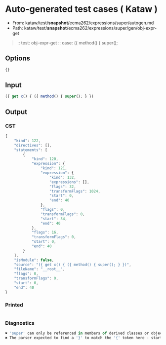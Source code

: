 # Auto-generated test cases ( Kataw )
- From: kataw/test/__snapshot__/ecma262/expressions/super/autogen.md
- Path: kataw/test/__snapshot__/ecma262/expressions/super/gen/obj-expr-get
> :: test: obj-expr-get
> :: case: ({ method() { super();
## Options

`````js
{}
`````
## Input

`````js
({ get x() { ({ method() { super(); } })
`````
## Output

### CST

```javascript
{
    "kind": 122,
    "directives": [],
    "statements": [
        {
            "kind": 120,
            "expression": {
                "kind": 121,
                "expression": {
                    "kind": 132,
                    "expressions": [],
                    "flags": 32,
                    "transformFlags": 1024,
                    "start": 0,
                    "end": 40
                },
                "flags": 0,
                "transformFlags": 0,
                "start": 34,
                "end": 40
            },
            "flags": 16,
            "transformFlags": 0,
            "start": 0,
            "end": 40
        }
    ],
    "isModule": false,
    "source": "({ get x() { ({ method() { super(); } })",
    "fileName": "__root__",
    "flags": 0,
    "transformFlags": 0,
    "start": 0,
    "end": 40
}
```

### Printed

```javascript

```

### Diagnostics

```javascript
✖ 'super' can only be referenced in members of derived classes or object literal expressions - start: 26, end: 33
✖ The parser expected to find a '}' to match the '{' token here - start: 39, end: 40

```


